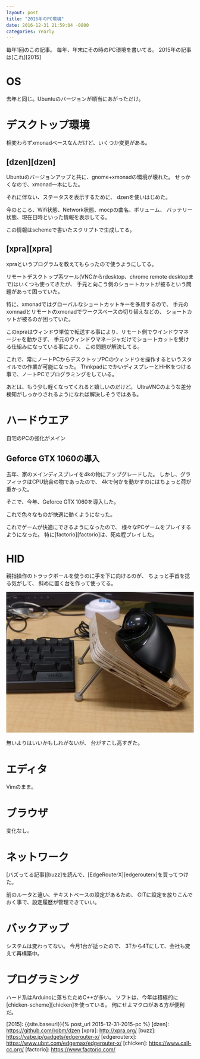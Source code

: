 ```yaml
---
layout: post
title: "2016年のPC環境"
date: 2016-12-31 21:59:04 -0800
categories: Yearly
---
```

毎年1回のこの記事。
毎年、年末にその時のPC環境を書いてる。
2015年の記事は[これ][2015]

OS
==
去年と同じ。Ubuntuのバージョンが順当にあがっただけ。

デスクトップ環境
================
相変わらずxmonadベースなんだけど、いくつか変更がある。

[dzen][dzen]
------------
Ubuntuのバージョンアップと共に、gnome+xmonadの環境が壊れた。
せっかくなので、xmonad一本にした。

それに伴ない、ステータスを表示するために、
dzenを使いはじめた。

今のところ、Wifi状態、Network状態、mocpの曲名、ボリューム、
バッテリー状態、現在日時といった情報を表示してる。

この情報はschemeで書いたスクリプトで生成してる。

[xpra][xpra]
------------
xpraというプログラムを教えてもらったので使うようにしてる。

リモートデスクトップ系ツール(VNCからrdesktop、chrome remote desktopまで)はいくつも使ってきたが、
手元と向こう側のショートカットが被るという問題があって困っていた。

特に、xmonadではグローバルなショートカットキーを多用するので、
手元のxomnadとリモートのxmonadでワークスペースの切り替えなどの、
ショートカットが被るのが困っていた。

このxpraはウィンドウ単位で転送する事により、リモート側でウインドウマネージャを動かさず、
手元のウィンドウマネージャだけでショートカットを受ける仕組みになっている事により、
この問題が解決してる。

これで、常にノートPCからデスクトップPCのウィンドウを操作するというスタイルでの作業が可能になった。
ThnkpadにでかいディスプレーとHHKをつける事で、ノートPCでプログラミングをしている。

あとは、もう少し軽くなってくれると嬉しいのだけど。
UltraVNCのような差分検知がしっかりされるようになれば解決しそうではある。

ハードウエア
============

自宅のPCの強化がメイン

Geforce GTX 1060の導入
----------------------
去年、家のメインディスプレイを4kの物にアップグレードした。
しかし、グラフィックはCPU統合の物であったので、
4kで何かを動かすのにはちょっと荷が重かった。

そこで、今年、Geforce GTX 1060を導入した。

これで色々なものが快適に動くようになった。

これでゲームが快適にできるようになったので、
様々なPCゲームをプレイするようになった。
特に[factorio][factorio]は、死ぬ程プレイした。

HID
===
親指操作のトラックボールを使うのに手を下に向けるのが、
ちょっと手首を捻る気がして、
斜めに置く台を作って使ってる。

![トラックボール台](/assets/2016-12-31-2016-pc-environment/trackball-stand.jpg)

無いよりはいいかもしれがないが、
台がすこし高すぎた。

エディタ
========
Vimのまま。


ブラウザ
========
変化なし。

ネットワーク
============
[バズってる記事][buzz]を読んで、[EdgeRouterX][edgerouterx]を買ってつけた。

前のルータと違い、テキストベースの設定があるため、
GITに設定を放りこんでおく事で、設定履歴が管理できていい。

バックアップ
============
システムは変わってない。
今月1台が逝ったので、
3Tから4Tにして、会社も変えて再構築中。

プログラミング
==============
ハード系はArduinoに落ちたためC++が多い。
ソフトは、今年は積極的に[chicken-scheme][chicken]を使っている。
何にせよマクロがある方が便利だ。

[2015]: {{site.baseurl}}{% post_url 2015-12-31-2015-pc %}
[dzen]: https://github.com/robm/dzen
[xpra]: http://xpra.org/
[buzz]: https://yabe.jp/gadgets/edgerouter-x/
[edgerouterx]: https://www.ubnt.com/edgemax/edgerouter-x/
[chicken]: https://www.call-cc.org/
[factorio]: https://www.factorio.com/
